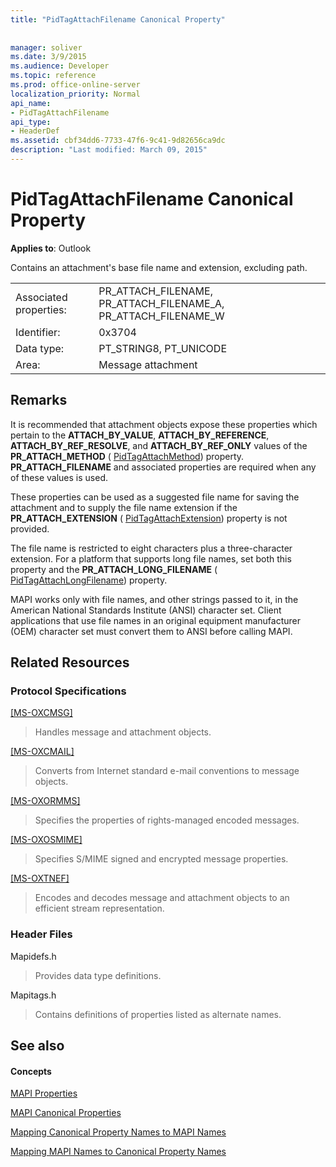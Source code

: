 ```yaml
---
title: "PidTagAttachFilename Canonical Property"
 
 
manager: soliver
ms.date: 3/9/2015
ms.audience: Developer
ms.topic: reference
ms.prod: office-online-server
localization_priority: Normal
api_name:
- PidTagAttachFilename
api_type:
- HeaderDef
ms.assetid: cbf34dd6-7733-47f6-9c41-9d82656ca9dc
description: "Last modified: March 09, 2015"
---
```


# PidTagAttachFilename Canonical Property

  
  
**Applies to**: Outlook 
  
Contains an attachment's base file name and extension, excluding path.
  
|||
|:-----|:-----|
|Associated properties:  <br/> |PR_ATTACH_FILENAME, PR_ATTACH_FILENAME_A, PR_ATTACH_FILENAME_W  <br/> |
|Identifier:  <br/> |0x3704  <br/> |
|Data type:  <br/> |PT_STRING8, PT_UNICODE  <br/> |
|Area:  <br/> |Message attachment  <br/> |
   
## Remarks

It is recommended that attachment objects expose these properties which pertain to the **ATTACH_BY_VALUE**, **ATTACH_BY_REFERENCE**, **ATTACH_BY_REF_RESOLVE**, and **ATTACH_BY_REF_ONLY** values of the **PR_ATTACH_METHOD** ( [PidTagAttachMethod](pidtagattachmethod-canonical-property.md)) property. **PR_ATTACH_FILENAME** and associated properties are required when any of these values is used. 
  
These properties can be used as a suggested file name for saving the attachment and to supply the file name extension if the **PR_ATTACH_EXTENSION** ( [PidTagAttachExtension](pidtagattachextension-canonical-property.md)) property is not provided. 
  
The file name is restricted to eight characters plus a three-character extension. For a platform that supports long file names, set both this property and the **PR_ATTACH_LONG_FILENAME** ( [PidTagAttachLongFilename](pidtagattachlongfilename-canonical-property.md)) property. 
  
MAPI works only with file names, and other strings passed to it, in the American National Standards Institute (ANSI) character set. Client applications that use file names in an original equipment manufacturer (OEM) character set must convert them to ANSI before calling MAPI. 
  
## Related Resources

### Protocol Specifications

[[MS-OXCMSG]](http://msdn.microsoft.com/library/7fd7ec40-deec-4c06-9493-1bc06b349682%28Office.15%29.aspx)
  
> Handles message and attachment objects.
    
[[MS-OXCMAIL]](http://msdn.microsoft.com/library/b60d48db-183f-4bf5-a908-f584e62cb2d4%28Office.15%29.aspx)
  
> Converts from Internet standard e-mail conventions to message objects.
    
[[MS-OXORMMS]](http://msdn.microsoft.com/library/a121dda4-48f3-41f8-b12f-170f533038bb%28Office.15%29.aspx)
  
> Specifies the properties of rights-managed encoded messages.
    
[[MS-OXOSMIME]](http://msdn.microsoft.com/library/bb17d126-d211-462c-8cd3-454ed33c8746%28Office.15%29.aspx)
  
> Specifies S/MIME signed and encrypted message properties.
    
[[MS-OXTNEF]](http://msdn.microsoft.com/library/1f0544d7-30b7-4194-b58f-adc82f3763bb%28Office.15%29.aspx)
  
> Encodes and decodes message and attachment objects to an efficient stream representation.
    
### Header Files

Mapidefs.h
  
> Provides data type definitions.
    
Mapitags.h
  
> Contains definitions of properties listed as alternate names.
    
## See also

#### Concepts

[MAPI Properties](mapi-properties.md)
  
[MAPI Canonical Properties](mapi-canonical-properties.md)
  
[Mapping Canonical Property Names to MAPI Names](mapping-canonical-property-names-to-mapi-names.md)
  
[Mapping MAPI Names to Canonical Property Names](mapping-mapi-names-to-canonical-property-names.md)

